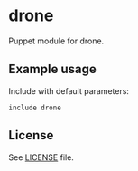 # drone

Puppet module for drone.

## Example usage

Include with default parameters:
```
include drone
```

## License

See [LICENSE](LICENSE) file.
